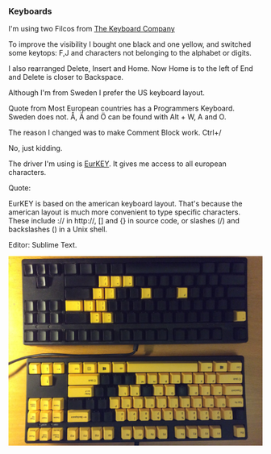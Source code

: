 ### Keyboards

I'm using two Filcos from [The Keyboard Company](http://www.keyboardco.com)

To improve the visibility I bought one black and one yellow, and switched some keytops: F,J and characters not belonging to the alphabet or digits.

I also rearranged Delete, Insert and Home. Now Home is to the left of End and Delete is closer to Backspace.

Although I'm from Sweden I prefer the US keyboard layout.

Quote from
Most European countries has a Programmers Keyboard. Sweden does not.
Å, Ä and Ö can be found with Alt + W, A and O.

The reason I changed was to make Comment Block work. Ctrl+/

No, just kidding.

The driver I'm using is [EurKEY](http://eurkey.steffen.bruentjen.eu/?lang=en).
It gives me access to all european characters.

Quote:

EurKEY is based on the american keyboard layout. That's because the american layout is much more convenient to type specific characters. These include :// in http://, [] and {} in source code, or slashes (/) and backslashes (\) in a Unix shell.

Editor: Sublime Text.

![Keyboards](IMG_0351.JPG)